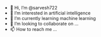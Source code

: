 - 👋 Hi, I’m @sarvesh722
- 👀 I’m interested in artificial intelligence
- 🌱 I’m currently learning machine learning
- 💞️ I’m looking to collaborate on ...
- 📫 How to reach me ...

<!---
sarvesh722/sarvesh722 is a ✨ special ✨ repository because its `README.md` (this file) appears on your GitHub profile.
You can click the Preview link to take a look at your changes.
--->
